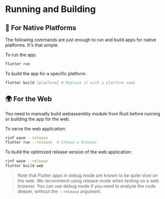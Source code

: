 # Running and Building

## 📱 For Native Platforms

The following commands are just enough to run and build apps for native platforms. It's that simple.

To run the app:

```bash
flutter run
```

To build the app for a specific platform:

```bash
flutter build [platform] # Replace it with a platform name
```

## 🌍 For the Web

You need to manually build webassembly module from Rust before running or building the app for the web.

To serve the web application:

```bash
rinf wasm --release
flutter run --release  # Choose a browser
```

To build the optimized release version of the web application:

```bash
rinf wasm --release
flutter build web
```

> Note that Flutter apps in debug mode are known to be quite slow on the web. We recommend using release mode when testing on a web browser. You can use debug mode if you need to analyze the code deeper, without the `--release` argument.
